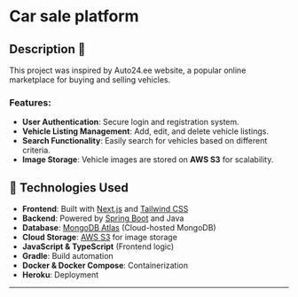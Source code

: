 # Car sale platform

## Description 📜
This project was inspired by Auto24.ee website, a popular online marketplace for buying and selling vehicles. 

### Features:
- **User Authentication**: Secure login and registration system.
- **Vehicle Listing Management**: Add, edit, and delete vehicle listings.
- **Search Functionality**: Easily search for vehicles based on different criteria.
- **Image Storage**: Vehicle images are stored on **AWS S3** for scalability.


## 🚀 Technologies Used

- **Frontend**: Built with [Next.js](https://nextjs.org/) and [Tailwind CSS](https://tailwindcss.com/)
- **Backend**: Powered by [Spring Boot](https://spring.io/projects/spring-boot) and Java
- **Database**: [MongoDB Atlas](https://www.mongodb.com/cloud/atlas) (Cloud-hosted MongoDB)
- **Cloud Storage**: [AWS S3](https://aws.amazon.com/s3/) for image storage
- **JavaScript & TypeScript** (Frontend logic)
- **Gradle**: Build automation
- **Docker & Docker Compose**: Containerization
- **Heroku**: Deployment

---
